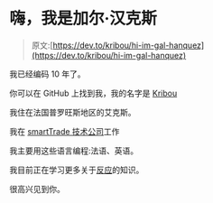 # 嗨，我是加尔·汉克斯

> 原文:[https://dev.to/kribou/hi-im-gal-hanquez](https://dev.to/kribou/hi-im-gal-hanquez)

我已经编码 10 年了。

你可以在 GitHub 上找到我，我的名字是 [Kribou](https://github.com/Kribou)

我住在法国普罗旺斯地区的艾克斯。

我在 [smartTrade 技术公司](http://www.smart-trade.net)工作

我主要用这些语言编程:法语、英语。

我目前正在学习更多关于[反应](https://facebook.github.io/react/)的知识。

很高兴见到你。